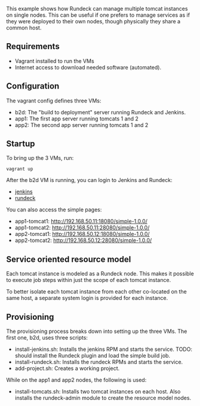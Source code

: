 
This example shows how Rundeck can manage multiple
tomcat instances on single nodes. This can be useful
if one prefers to manage services as if they were
deployed to their own nodes, though physically they
share a common host.

## Requirements

* Vagrant installed to run the VMs
* Internet access to download needed software (automated).

## Configuration

The vagrant config defines three VMs:

* b2d: The "build to deployment" server running Rundeck and Jenkins.
* app1: The first app server running tomcats 1 and 2
* app2: The second app server running tomcats 1 and 2

## Startup

To bring up the 3 VMs, run:

    vagrant up 

After the b2d VM is running, you can login to Jenkins and Rundeck:

* [jenkins](http://192.168.50.4:8080)
* [rundeck](http://192.168.50.4:4440)

You can also access the simple pages:

* app1-tomcat1: http://192.168.50.11:18080/simple-1.0.0/
* app1-tomcat2: http://192.168.50.11:28080/simple-1.0.0/
* app2-tomcat1: http://192.168.50.12:18080/simple-1.0.0/
* app2-tomcat2: http://192.168.50.12:28080/simple-1.0.0/

## Service oriented resource model

Each tomcat instance is modeled as a Rundeck node. This
makes it possible to execute job steps within just the 
scope of each tomcat instance.

To better isolate each tomcat instance from each other
co-located on the same host, a separate system login is
provided for each instance.

## Provisioning 

The provisioning process breaks down into setting up the three
VMs. The first one, b2d, uses three scripts:

* install-jenkins.sh: Installs the jenkins RPM and starts the service. 
TODO: should install the Rundeck plugin and load the simple build job.
* install-rundeck.sh: Installs the rundeck RPMs and starts the service.
* add-project.sh: Creates a working project.

While on the app1 and app2 nodes, the following is used:

* install-tomcats.sh: Installs two tomcat instances on each host.
Also installs the rundeck-admin module to create the resource model nodes.






